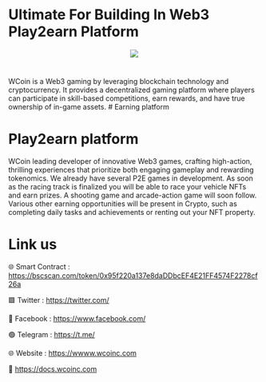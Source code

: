 # Ultimate For Building In Web3 Play2earn Platform

<div align="center"><img src="https://goldinvests.io/wp-content/uploads/2024/02/logo414x414.fw_.png)" /><br />
</div>
<div align="center">
  <h1>
</div>
WCoin is a Web3 gaming by leveraging blockchain technology and cryptocurrency. It provides a decentralized gaming platform where players can participate in skill-based competitions, earn rewards, and have true ownership of in-game assets.
# Earning platform

# Play2earn platform
WCoin leading developer of innovative Web3 games, crafting high-action, thrilling experiences that prioritize both engaging gameplay and rewarding tokenomics. We already have several P2E games in development. As soon as the racing track is finalized you will be able to race your vehicle NFTs and earn prizes. A shooting game and arcade-action game will soon follow. Various other earning opportunities will be present in Crypto, such as completing daily tasks and achievements or renting out your NFT property.

# Link us

🌐 Smart Contract : https://bscscan.com/token/0x95f220a137e8daDDbcEF4E21FF4574F2278cf26a

🟩 Twitter : https://twitter.com/

🚮 Facebook : https://www.facebook.com/

🟢 Telegram : https://t.me/

🌐 Website : https://wwww.wcoinc.com

📄 https://docs.wcoinc.com

